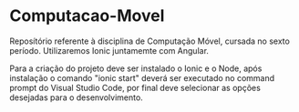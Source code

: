# Computacao-Movel

Reposítório referente à disciplina de Computação Móvel, cursada no sexto período.
Utilizaremos Ionic juntamemte com Angular.

Para a criação do projeto deve ser instalado o Ionic e o Node, após instalação o comando "ionic start" deverá ser executado no command prompt do Visual Studio Code, por final deve selecionar as opções desejadas para o desenvolvimento.
